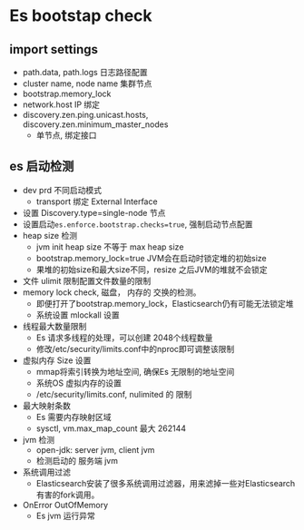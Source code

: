 # Es bootstap check

## import settings

- path.data, path.logs 日志路径配置
- cluster name, node name 集群节点
- bootstrap.memory_lock
- network.host IP 绑定
- discovery.zen.ping.unicast.hosts, discovery.zen.minimum_master_nodes
  - 单节点, 绑定接口

## es 启动检测

- dev prd 不同启动模式
  - transport 绑定 External Interface
- 设置 Discovery.type=single-node 节点
- 设置启动```es.enforce.bootstrap.checks=true```,  强制启动节点配置
- heap size 检测
  - jvm init heap size 不等于 max heap size
  - bootstrap.memory_lock=true JVM会在启动时锁定堆的初始size
  - 果堆的初始size和最大size不同，resize 之后JVM的堆就不会锁定
- 文件 ulimit 限制配置文件数量的限制
- memory lock check, 磁盘， 内存的 交换的检测。
  - 即便打开了bootstrap.memory_lock，Elasticsearch仍有可能无法锁定堆
  - 系统设置 mlockall 设置
- 线程最大数量限制
  - Es 请求多线程的处理，可以创建 2048个线程数量
  - 修改/etc/security/limits.conf中的nproc即可调整该限制
- 虚拟内存 Size 设置
  - mmap将索引转换为地址空间, 确保Es 无限制的地址空间
  - 系统OS 虚拟内存的设置
  - /etc/security/limits.conf, nulimited 的 限制
- 最大映射条数
  - Es 需要内存映射区域
  - sysctl, vm.max_map_count 最大 262144
- jvm 检测
  - open-jdk: server jvm, client jvm
  - 检测启动的 服务端 jvm
- 系统调用过滤
  - Elasticsearch安装了很多系统调用过滤器，用来滤掉一些对Elasticsearch有害的fork调用。
- OnError OutOfMemory 
  - Es jvm 运行异常